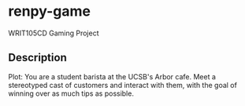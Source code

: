 # renpy-game
WRIT105CD Gaming Project
## Description
Plot: You are a student barista at the UCSB's Arbor cafe. Meet a stereotyped cast of customers and interact with them, with the goal of winning over as much tips as possible. 
